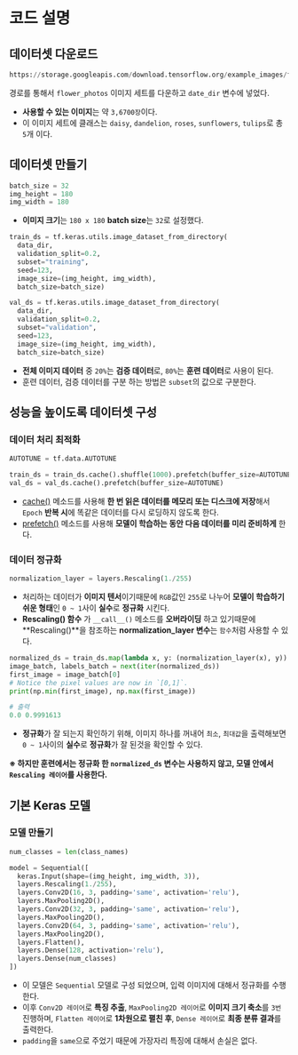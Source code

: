 # 코드 설명

## 데이터셋 다운로드
```python
https://storage.googleapis.com/download.tensorflow.org/example_images/flower_photos.tgz
```
경로를 통해서 ``flower_photos`` 이미지 세트를 다운하고 ``date_dir`` 변수에 넣었다.
- **사용할 수 있는 이미지**는 약 ``3,6700장``이다.
- 이 이미지 세트에 클래스는 ``daisy``, ``dandelion``, ``roses``, ``sunflowers``, ``tulips``로 총 ``5``개 이다.

## 데이터셋 만들기
```python
batch_size = 32
img_height = 180
img_width = 180
```
- **이미지 크기**는 ``180 x 180`` **batch size**는 ``32``로 설정했다.

```python
train_ds = tf.keras.utils.image_dataset_from_directory(
  data_dir,
  validation_split=0.2,
  subset="training",
  seed=123,
  image_size=(img_height, img_width),
  batch_size=batch_size)
```
```python
val_ds = tf.keras.utils.image_dataset_from_directory(
  data_dir,
  validation_split=0.2,
  subset="validation",
  seed=123,
  image_size=(img_height, img_width),
  batch_size=batch_size)
```
- **전체 이미지 데이터** 중 ``20%``는 **검증 데이터**로, ``80%``는 **훈련 데이터**로 사용이 된다.
- 훈련 데이터, 검증 데이터를 구분 하는 방법은 ``subset``의 값으로 구분한다.

## 성능을 높이도록 데이터셋 구성
### 데이터 처리 최적화
```python
AUTOTUNE = tf.data.AUTOTUNE

train_ds = train_ds.cache().shuffle(1000).prefetch(buffer_size=AUTOTUNE)
val_ds = val_ds.cache().prefetch(buffer_size=AUTOTUNE)
```
- [cache()](https://github.com/GUBBIB/MachineLearningBasics_TensorFlow/blob/main/Doc/Dataset/Cache().md) 메소드를 사용해 **한 번 읽은 데이터를 메모리 또는 디스크에 저장**해서 ``Epoch`` **반복 시**에 똑같은 데이터를 다시 로딩하지 않도록 한다.
- [prefetch()](https://github.com/GUBBIB/MachineLearningBasics_TensorFlow/blob/main/Doc/Dataset/Prefetch().md) 메소드를 사용해 **모델이 학습하는 동안 다음 데이터를 미리 준비하게** 한다.

### 데이터 정규화
```python
normalization_layer = layers.Rescaling(1./255)
```
- 처리하는 데이터가 **이미지 텐서**이기때문에 ``RGB``값인 ``255``로 나누어 **모델이 학습하기 쉬운 형태**인 ``0 ~ 1``사이 **실수**로 **정규화** 시킨다.
- **Rescaling() 함수** 가 ``__call__()`` 메소드를 **오버라이딩** 하고 있기때문에 **Rescaling()**을 참조하는 **normalization_layer 변수**는 ``함수``처럼 사용할 수 있다.

```python
normalized_ds = train_ds.map(lambda x, y: (normalization_layer(x), y))
image_batch, labels_batch = next(iter(normalized_ds))
first_image = image_batch[0]
# Notice the pixel values are now in `[0,1]`.
print(np.min(first_image), np.max(first_image))

# 출력
0.0 0.9991613
```
- **정규화**가 잘 되는지 확인하기 위해, 이미지 하나를 꺼내어 ``최소``, ``최대값``을 출력해보면 ``0 ~ 1``사이의 **실수**로 **정규화**가 잘 된것을 확인할 수 있다.

**※ 하지만 훈련에서는 정규화 한 ``normalized_ds`` 변수는 사용하지 않고, 모델 안에서 ``Rescaling 레이어``를 사용한다.**

## 기본 Keras 모델
### 모델 만들기
```python
num_classes = len(class_names)

model = Sequential([
  keras.Input(shape=(img_height, img_width, 3)),
  layers.Rescaling(1./255),
  layers.Conv2D(16, 3, padding='same', activation='relu'),
  layers.MaxPooling2D(),
  layers.Conv2D(32, 3, padding='same', activation='relu'),
  layers.MaxPooling2D(),
  layers.Conv2D(64, 3, padding='same', activation='relu'),
  layers.MaxPooling2D(),
  layers.Flatten(),
  layers.Dense(128, activation='relu'),
  layers.Dense(num_classes)
])
```
- 이 모델은 ``Sequential`` 모델로 구성 되었으며, 입력 이미지에 대해서 정규화를 수행한다. 
- 이후 ``Conv2D 레이어``로 **특징 추출**, ``MaxPooling2D 레이어``로 **이미지 크기 축소**를 ``3번`` 진행하며, ``Flatten 레이어``로 **1차원으로 펼친 후**, ``Dense 레이어``로 **최종 분류 결과**를 출력한다.
- ``padding``을 ``same``으로 주었기 때문에 가장자리 특징에 대해서 손실은 없다.